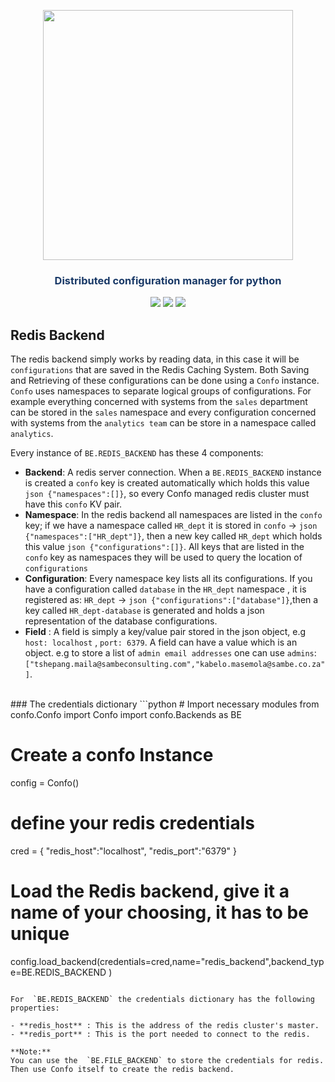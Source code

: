 
<p align="center"><img src="https://raw.githubusercontent.com/sambe-consulting/confo/master/assets/logo.png" width="400"></p>

<p align="center"><h3 style="color: #193967; text-align: center">Distributed configuration manager for python</h3></p>

<p align="center">
<a href="https://github.com/sambe-consulting/confo/actions/workflows/pytest-workflow.yml"><img src="https://github.com/sambe-consulting/confo/actions/workflows/pytest-workflow.yml/badge.svg"></a>
<a href="https://houndci.com"><img src="https://img.shields.io/badge/Reviewed_by-Hound-8E64B0.svg"></a>
<a href="https://github.com/apache/zookeeper/blob/master/LICENSE.txt"><img src="https://img.shields.io/github/license/apache/zookeeper"></a>


</p>

## Redis Backend
The redis backend simply works by reading data, in this case it will be `configurations` that are saved in the Redis Caching System. Both Saving and Retrieving of these configurations can be done using a `Confo` instance. `Confo` uses namespaces to separate logical groups of configurations. For example everything concerned with systems from the `sales` department can be stored in the `sales` namespace and every configuration concerned with systems from the `analytics team` can be store in a namespace called `analytics`.

Every instance of `BE.REDIS_BACKEND` has these 4 components:

 - **Backend**: A redis server connection. When a `BE.REDIS_BACKEND` instance is created a `confo` key is created automatically which holds this value `json {"namespaces":[]}`, so every Confo managed redis cluster must have this `confo` KV pair.
 - **Namespace**: In the redis backend all namespaces are listed in the `confo` key; if we have a namespace called `HR_dept` it is stored in `confo` -> `json {"namespaces":["HR_dept"]}`, then a new key called `HR_dept` which holds this value `json {"configurations":[]}`. All keys that are listed in the `confo` key as namespaces they will be used to query the location of `configurations`
 - **Configuration**: Every namespace key lists all its configurations. If you have a configuration called `database` in the `HR_dept` namespace , it is registered as: `HR_dept` -> `json {"configurations":["database"]}`,then a key called `HR_dept-database` is generated and holds a json representation of the database configurations.
 - **Field** : A field is simply a key/value pair stored in the json object, e.g `host: localhost` , `port: 6379`. A field can have a value which is an object. e.g to store a list of `admin email addresses` one can use `admins`: `["tshepang.maila@sambeconsulting.com","kabelo.masemola@sambe.co.za"]`.
<br>
### The credentials dictionary
```python
# Import necessary modules
from confo.Confo import Confo
import confo.Backends as BE

# Create a confo Instance
config = Confo()

# define your redis credentials
cred = {
        "redis_host":"localhost",
        "redis_port":"6379"
       }

# Load the Redis backend, give it a name of your choosing, it has to be unique
config.load_backend(credentials=cred,name="redis_backend",backend_type=BE.REDIS_BACKEND )
```

For  `BE.REDIS_BACKEND` the credentials dictionary has the following properties:

- **redis_host** : This is the address of the redis cluster's master. 
- **redis_port** : This is the port needed to connect to the redis.

**Note:**
You can use the  `BE.FILE_BACKEND` to store the credentials for redis. Then use Confo itself to create the redis backend.


